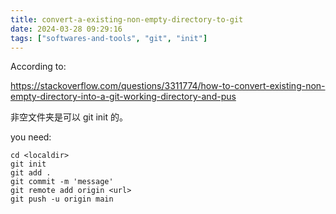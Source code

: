 ```yaml
---
title: convert-a-existing-non-empty-directory-to-git
date: 2024-03-28 09:29:16
tags: ["softwares-and-tools", "git", "init"]
---
```

According to:

https://stackoverflow.com/questions/3311774/how-to-convert-existing-non-empty-directory-into-a-git-working-directory-and-pus

非空文件夹是可以 git init 的。

you need:

```
cd <localdir>
git init
git add .
git commit -m 'message'
git remote add origin <url>
git push -u origin main
```

